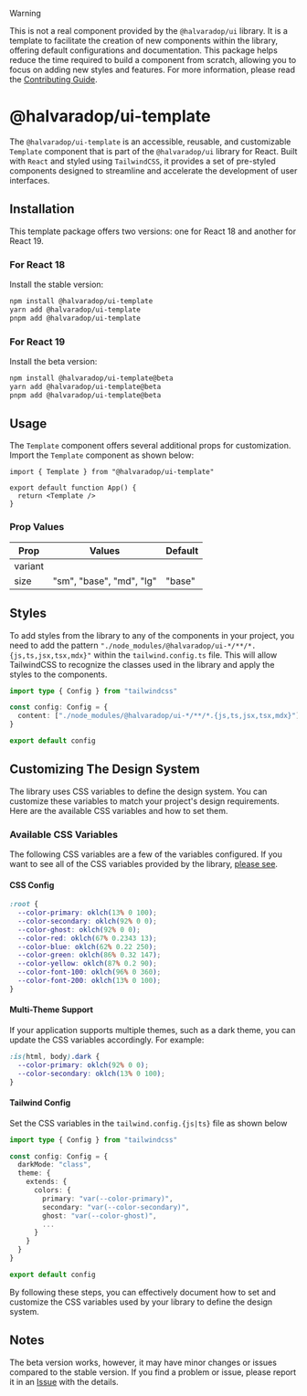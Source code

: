 > [!WARNING]
> This is not a real component provided by the `@halvaradop/ui` library. It is a template to facilitate the creation of new components within the library, offering default configurations and documentation. This package helps reduce the time required to build a component from scratch, allowing you to focus on adding new styles and features. For more information, please read the [Contributing Guide](https://github.com/halvaradop/ui/blob/master/.github/CONTRIBUTING.md).

# @halvaradop/ui-template

The `@halvaradop/ui-template` is an accessible, reusable, and customizable `Template` component that is part of the `@halvaradop/ui` library for React. Built with `React` and styled using `TailwindCSS`, it provides a set of pre-styled components designed to streamline and accelerate the development of user interfaces.

## Installation

This template package offers two versions: one for React 18 and another for React 19.

### For React 18

Install the stable version:

```bash
npm install @halvaradop/ui-template
yarn add @halvaradop/ui-template
pnpm add @halvaradop/ui-template
```

### For React 19

Install the beta version:

```bash
npm install @halvaradop/ui-template@beta
yarn add @halvaradop/ui-template@beta
pnpm add @halvaradop/ui-template@beta
```

## Usage

The `Template` component offers several additional props for customization. Import the `Template` component as shown below:

```tsx
import { Template } from "@halvaradop/ui-template"

export default function App() {
  return <Template />
}
```

### Prop Values

| Prop    | Values                   | Default |
| ------- | ------------------------ | ------- |
| variant |                          |         |
| size    | "sm", "base", "md", "lg" | "base"  |

## Styles

To add styles from the library to any of the components in your project, you need to add the pattern `"./node_modules/@halvaradop/ui-*/**/*.{js,ts,jsx,tsx,mdx}"` within the `tailwind.config.ts` file. This will allow TailwindCSS to recognize the classes used in the library and apply the styles to the components.

```ts
import type { Config } from "tailwindcss"

const config: Config = {
  content: ["./node_modules/@halvaradop/ui-*/**/*.{js,ts,jsx,tsx,mdx}"],
}

export default config
```

## Customizing The Design System

The library uses CSS variables to define the design system. You can customize these variables to match your project's design requirements. Here are the available CSS variables and how to set them.

### Available CSS Variables

The following CSS variables are a few of the variables configured. If you want to see all of the CSS variables provided by the library, [please see](https://github.com/halvaradop/ui/blob/master/index.css).

#### CSS Config

```css
:root {
  --color-primary: oklch(13% 0 100);
  --color-secondary: oklch(92% 0 0);
  --color-ghost: oklch(92% 0 0);
  --color-red: oklch(67% 0.2343 13);
  --color-blue: oklch(62% 0.22 250);
  --color-green: oklch(86% 0.32 147);
  --color-yellow: oklch(87% 0.2 90);
  --color-font-100: oklch(96% 0 360);
  --color-font-200: oklch(13% 0 100);
}
```

#### Multi-Theme Support

If your application supports multiple themes, such as a dark theme, you can update the CSS variables accordingly. For example:

```css
:is(html, body).dark {
  --color-primary: oklch(92% 0 0);
  --color-secondary: oklch(13% 0 100);
}
```

#### Tailwind Config

Set the CSS variables in the `tailwind.config.{js|ts}` file as shown below

```ts
import type { Config } from "tailwindcss"

const config: Config = {
  darkMode: "class",
  theme: {
    extends: {
      colors: {
        primary: "var(--color-primary)",
        secondary: "var(--color-secondary)",
        ghost: "var(--color-ghost)",
        ...
      }
    }
  }
}

export default config
```

By following these steps, you can effectively document how to set and customize the CSS variables used by your library to define the design system.

## Notes

The beta version works, however, it may have minor changes or issues compared to the stable version. If you find a problem or issue, please report it in an [Issue](https://github.com/halvaradop/ui/issues) with the details.
